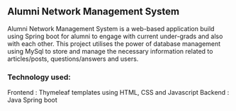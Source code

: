 ## Alumni Network Management System

Alumni Network Management System is a web-based application build using Spring boot for alumni to engage with current under-grads and also with each other.
This project utilises the power of database management using MySql to store and manage the necessary information related to articles/posts, questions/answers and users.

### Technology used:

Frontend : Thymeleaf templates using HTML, CSS and Javascript
Backend : Java Spring boot
